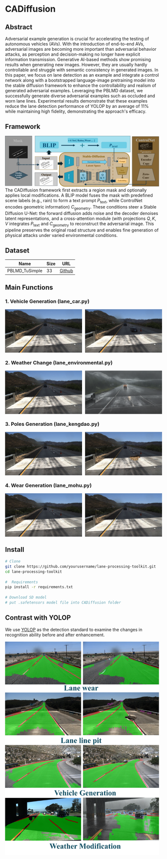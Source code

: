 # CADiffusion

## Abstract
Adversarial example generation is crucial for accelerating 
the testing of autonomous vehicles (AVs). 
With the introduction of end-to-end AVs, 
adversarial images are becoming more important than 
adversarial behavior attacks, as perception and decision-making 
no longer have explicit information transmission. Generative 
AI-based methods show promising results when generating new images.
However, they are usually hardly controllable and struggle with 
semantic consistency in generated images. In this paper, 
we focus on lane detection as an example and integrate a control 
network along with a bootstrapped language-image pretraining model
into the stable diffusion framework to enhance the controllability 
and realism of generated adversarial examples. Leveraging the 
PBLMD dataset, we successfully generate diverse adversarial 
examples such as occluded and worn lane lines. Experimental 
results demonstrate that these examples reduce the lane detection 
performance of YOLOP by an average of 11\% while maintaining high 
fidelity, demonstrating the approach's efficacy. 

## Framework
![framework.png](framework.png)
The CADiffusion framework first extracts a region mask and optionally 
applies local modifications. A BLIP model fuses the mask with 
predefined scene labels (e.g., rain) to form a text prompt 
$P_{\text{text}}$, while ControlNet encodes geometric 
information) $C_{\text{geometry}}$. These conditions steer a 
Stable Diffusion U-Net: the forward diffusion adds noise and the 
decoder denoises latent representations, and a cross-attention 
module (with projections $Q,K,V$ integrates $P_{\text{text}}$ 
and $C_{\text{geometry}}$ to reconstruct the adversarial image. 
This pipeline preserves the original road structure and enables 
fine generation of physical attacks under varied environmental 
conditions.

## Dataset
| Name           | Size | URL                                                                            |
|----------------|------|--------------------------------------------------------------------------------|
| PBLMD_TuSimple | 33   | [Github](https://github.com/ADSafetyJointLab/PBLMD/tree/main/dataset/TuSimple) |
## Main Functions

### 1. Vehicle Generation (lane_car.py)
<div style="display: flex; gap: 10px; align-items: center;">
  <img src="images/1.jpg" alt="1.jpg" style="max-width: 50%; height: auto;" />
  <img src="car/1.png" alt="1.png" style="max-width: 50%; height: auto;" />
</div>

### 2. Weather Change (lane_environmental.py)
<div style="display: flex; gap: 10px; align-items: center;">
  <img src="images/1.jpg" alt="Original" style="max-width: 50%; height: auto;" />
  <img src="rainy/1_rainy.png" alt="Rainy" style="max-width: 50%; height: auto;" />
</div>

### 3. Poles Generation (lane_kengdao.py)
<div style="display: flex; gap: 10px; align-items: center;">
  <img src="images/1.jpg" alt="Original" style="max-width: 50%; height: auto;" />
  <img src="kengdao/processed_1.jpg" alt="Poles Generated" style="max-width: 50%; height: auto;" />
</div>

### 4. Wear Generation (lane_mohu.py)
<div style="display: flex; gap: 10px; align-items: center;">
  <img src="images/1.jpg" alt="Original" style="max-width: 50%; height: auto;" />
  <img src="mosun/processed_1.jpg" alt="Wear Generated" style="max-width: 50%; height: auto;" />
</div>



## Install
```bash
# Clone
git clone https://github.com/yourusername/lane-processing-toolkit.git
cd lane-processing-toolkit

#  Requirements
pip install -r requirements.txt

# Download SD model
# put .safetensors model file into CADiffusion folder
```
## Contrast with YOLOP

We use [YOLOP](https://github.com/hustvl/YOLOP) as the detection standard to examine the changes 
in recognition ability before and after enhancement.

![allresult.png](allresult.png)
